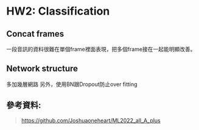 # HW2: Classification

## Concat frames
一段音訊的資料很難在單個frame裡面表現，把多個frame接在一起能明顯改善。

## Network structure
多加幾層網路
另外，使用BN跟Dropout防止over fitting

## 參考資料:
> https://github.com/Joshuaoneheart/ML2022_all_A_plus

